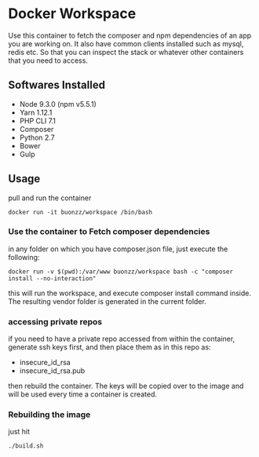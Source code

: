 # Docker Workspace

Use this container to fetch the composer and npm dependencies of an app you are working on. It also have common clients installed such as mysql, redis etc. So that you can inspect the stack or whatever other containers that you need to access.

## Softwares Installed

* Node 9.3.0 (npm v5.5.1)
* Yarn 1.12.1
* PHP CLI 7.1
* Composer
* Python 2.7
* Bower
* Gulp



## Usage

pull and run the container
```
docker run -it buonzz/workspace /bin/bash
```

### Use the container to Fetch composer dependencies

in any folder on which you have composer.json file, just execute the following:

```
docker run -v $(pwd):/var/www buonzz/workspace bash -c "composer install --no-interaction"
```

this will run the workspace, and execute composer install command inside. The resulting vendor folder is generated in the current folder.


### accessing private repos

if you need to have a private repo accessed from within the container, generate ssh keys first, and then place them as in this repo as:

* insecure_id_rsa
* insecure_id_rsa.pub

then rebuild the container. The keys will be copied over to the image and will be used every time a container is created.


### Rebuilding the image

just hit

```
./build.sh
```
